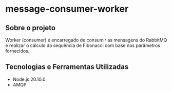 # message-consumer-worker

## Sobre o projeto
Worker (consumer) é encarregado de consumir as mensagens do RabbitMQ e realizar o cálculo da sequência de Fibonacci com base nos parâmetros fornecidos.

## Tecnologias e Ferramentas Utilizadas
- Node.js 20.10.0
- AMQP